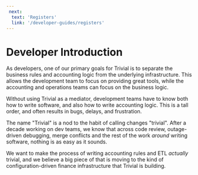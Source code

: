 ```yaml
---
 next:
  text: 'Registers'
  link: '/developer-guides/registers'
---
```


# Developer Introduction

As developers, one of our primary goals for Trivial is to separate the business rules and accounting logic from the underlying infrastructure. This allows the development team to focus on providing great tools, while the accounting and operations teams can focus on the business logic.

Without using Trivial as a mediator, development teams have to know both how to write software, and also how to write accounting logic. This is a tall order, and often results in bugs, delays, and frustration.

The name "Trivial" is a nod to the habit of calling changes "trivial". After a decade working on dev teams, we know that across code review, outage-driven debugging, merge conflicts and the rest of the work _around_ writing software, nothing is as easy as it sounds.

We want to make the process of writing accounting rules and ETL _actually_ trivial, and we believe a big piece of that is moving to the kind of configuration-driven finance infrastructure that Trivial is building.